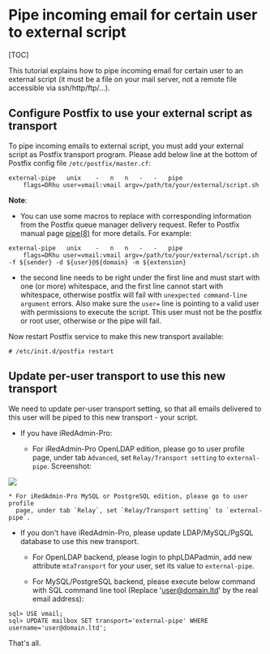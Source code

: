 # Pipe incoming email for certain user to external script 

[TOC]

This tutorial explains how to pipe incoming email for certain user to an
external script (it must be a file on your mail server, not a remote file
accessible via ssh/http/ftp/...).

## Configure Postfix to use your external script as transport

To pipe incoming emails to external script, you must add your external script
as Postfix transport program. Please add below line at the bottom of Postfix
config file `/etc/postfix/master.cf`:

```
external-pipe   unix    -   n   n   -   -   pipe
    flags=DRhu user=vmail:vmail argv=/path/to/your/external/script.sh
```

__Note__:

* You can use some macros to replace with corresponding information from the
Postfix queue manager delivery request. Refer to Postfix manual page
[pipe(8)](http://www.postfix.org/pipe.8.html) for more details. For example:

```
external-pipe   unix    -   n   n   -   -   pipe
    flags=DRhu user=vmail:vmail argv=/path/to/your/external/script.sh -f ${sender} -d ${user}@${domain} -m ${extension}
```

* the second line needs to be right under the first line and must start with
one (or more) whitespace, and the first line cannot start with whitespace,
otherwise postfix will fail with `unexpected command-line argument` errors.
Also make sure the `user=` line is pointing to a valid user with permissions
to execute the script. This user must not be the postfix or root user, otherwise
or the pipe will fail.

Now restart Postfix service to make this new transport available:

```
# /etc/init.d/postfix restart
```

## Update per-user transport to use this new transport

We need to update per-user transport setting, so that all emails delivered to
this user will be piped to this new transport - your script.

* If you have iRedAdmin-Pro:

    * For iRedAdmin-Pro OpenLDAP edition, please go to user profile page, under
tab `Advanced`, set `Relay/Transport setting` to `external-pipe`. Screenshot:

![](../images/iredadmin/user_profile_relay.png)

    * For iRedAdmin-Pro MySQL or PostgreSQL edition, please go to user profile
      page, under tab `Relay`, set `Relay/Transport setting` to `external-pipe`.

* If you don't have iRedAdmin-Pro, please update LDAP/MySQL/PgSQL database to
use this new transport.

	*  For OpenLDAP backend, please login to phpLDAPadmin, add new attribute
       `mtaTransport` for your user, set its value to `external-pipe`.

	* For MySQL/PostgreSQL backend, please execute below command with SQL
      command line tool (Replace 'user@domain.ltd' by the real email address):

```
sql> USE vmail;
sql> UPDATE mailbox SET transport='external-pipe' WHERE username='user@domain.ltd';
```

That's all.
